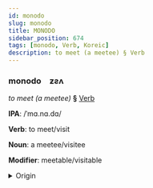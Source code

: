 ```yaml
---
id: monodo
slug: monodo
title: MONODO
sidebar_position: 674
tags: [monodo, Verb, Koreic]
description: to meet (a meetee) § Verb
---
```


### monodo&emsp;<span kind="abugida">ƶƨʌ</span>

*to meet (a meetee)* **§** [Verb](../../tags/Verb)

**IPA**: /ˈmɑ.nɑ.dɑ/

**Verb**: to meet/visit

**Noun**: a meetee/visitee

**Modifier**: meetable/visitable

<details>
    <summary>Origin</summary>
    Korean 만나다 mannada [ma̠nna̠da̠]<br/>
    <em>Koreic Language Family</em>
</details>